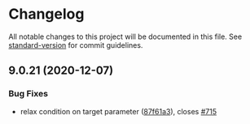 # Changelog

All notable changes to this project will be documented in this file. See [standard-version](https://github.com/conventional-changelog/standard-version) for commit guidelines.

## 9.0.21 (2020-12-07)

### Bug Fixes

-   relax condition on target parameter ([87f61a3](https://github.com/Sidoine/Ovale/commit/87f61a38dffb98866cdde4c3280f90d4e6ec3a04)), closes [#715](https://github.com/Sidoine/Ovale/issues/715)
